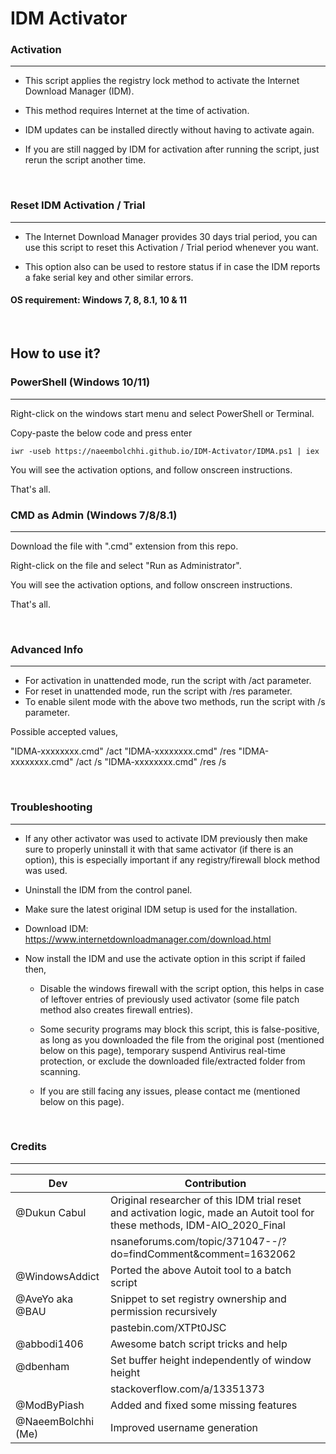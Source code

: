 #   IDM Activator

###   Activation

---

 - This script applies the registry lock method to activate the Internet Download Manager (IDM).

 - This method requires Internet at the time of activation.

 - IDM updates can be installed directly without having to activate again.

 - If you are still nagged by IDM for activation after running the script, just rerun the script another time.

<br>

###   Reset IDM Activation / Trial

---

 - The Internet Download Manager provides 30 days trial period, you can use this script to reset this Activation / Trial period whenever you want.
 
 - This option also can be used to restore status if in case the IDM reports a fake serial key and other similar errors.

####   OS requirement: Windows 7, 8, 8.1, 10 & 11

<br>

##   How to use it?

###   PowerShell (Windows 10/11)

---

Right-click on the windows start menu and select PowerShell or Terminal.

Copy-paste the below code and press enter

    iwr -useb https://naeembolchhi.github.io/IDM-Activator/IDMA.ps1 | iex

You will see the activation options, and follow onscreen instructions.

That's all.

###   CMD as Admin (Windows 7/8/8.1)

---

Download the file with ".cmd" extension from this repo.

Right-click on the file and select "Run as Administrator".

You will see the activation options, and follow onscreen instructions.

That's all.

<br>

###   Advanced Info

---

   - For activation in unattended mode, run the script with /act parameter.
   - For reset in unattended mode, run the script with /res parameter.
   - To enable silent mode with the above two methods, run the script with /s parameter.

Possible accepted values,

"IDMA-xxxxxxxx.cmd" /act
"IDMA-xxxxxxxx.cmd" /res
"IDMA-xxxxxxxx.cmd" /act /s
"IDMA-xxxxxxxx.cmd" /res /s

<br>

###   Troubleshooting

---

   - If any other activator was used to activate IDM previously then make sure to properly
     uninstall it with that same activator (if there is an option), this is especially important
     if any registry/firewall block method was used.

   - Uninstall the IDM from the control panel.

   - Make sure the latest original IDM setup is used for the installation.
     
   - Download IDM: https://www.internetdownloadmanager.com/download.html

   - Now install the IDM and use the activate option in this script if failed then,

     - Disable the windows firewall with the script option, this helps in case of leftover entries of
       previously used activator (some file patch method also creates firewall entries).

     - Some security programs may block this script, this is false-positive, as long as you 
       downloaded the file from the original post (mentioned below on this page), temporary suspend
       Antivirus real-time protection, or exclude the downloaded file/extracted folder from scanning.

     - If you are still facing any issues, please contact me (mentioned below on this page).

<br>

###   Credits

---

| **Dev** | **Contribution** |
|---|---|
| @Dukun Cabul | Original researcher of this IDM trial reset and activation logic, made an Autoit tool for these methods, IDM\-AIO\_2020\_Final |
|  | nsaneforums\.com/topic/371047\-\-/?do=findComment&comment=1632062 |
| @WindowsAddict | Ported the above Autoit tool to a batch script |
| @AveYo aka @BAU | Snippet to set registry ownership and permission recursively |
|  | pastebin\.com/XTPt0JSC |
| @abbodi1406 | Awesome batch script tricks and help |
| @dbenham | Set buffer height independently of window height |
|  | stackoverflow\.com/a/13351373 |
| @ModByPiash | Added and fixed some missing features |
| @NaeemBolchhi \(Me\) | Improved username generation |
